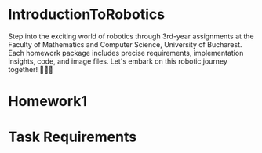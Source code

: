 # IntroductionToRobotics
Step into the exciting world of robotics through 3rd-year assignments at the Faculty of Mathematics and Computer Science, University of Bucharest. Each homework package includes precise requirements, implementation insights, code, and image files. Let's embark on this robotic journey together! 🚀🤖🔧

# Homework1
# Task Requirements

